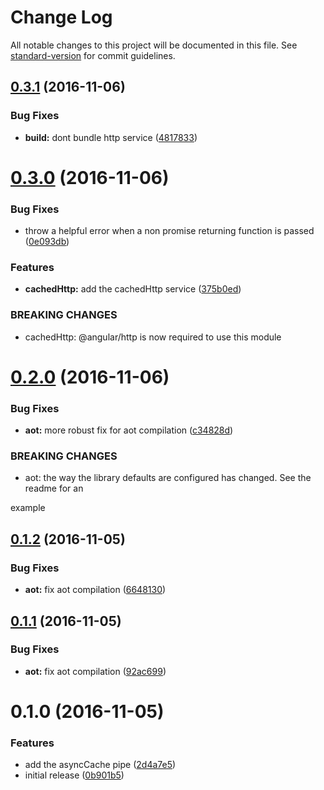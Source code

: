 # Change Log

All notable changes to this project will be documented in this file. See [standard-version](https://github.com/conventional-changelog/standard-version) for commit guidelines.

<a name="0.3.1"></a>
## [0.3.1](https://github.com/mattlewis92/angular-async-cache/compare/v0.3.0...v0.3.1) (2016-11-06)


### Bug Fixes

* **build:** dont bundle http service ([4817833](https://github.com/mattlewis92/angular-async-cache/commit/4817833))



<a name="0.3.0"></a>
# [0.3.0](https://github.com/mattlewis92/angular-async-cache/compare/v0.2.0...v0.3.0) (2016-11-06)


### Bug Fixes

* throw a helpful error when a non promise returning function is passed ([0e093db](https://github.com/mattlewis92/angular-async-cache/commit/0e093db))


### Features

* **cachedHttp:** add the cachedHttp service ([375b0ed](https://github.com/mattlewis92/angular-async-cache/commit/375b0ed))


### BREAKING CHANGES

* cachedHttp: @angular/http is now required to use this module



<a name="0.2.0"></a>
# [0.2.0](https://github.com/mattlewis92/angular-async-cache/compare/v0.1.2...v0.2.0) (2016-11-06)


### Bug Fixes

* **aot:** more robust fix for aot compilation ([c34828d](https://github.com/mattlewis92/angular-async-cache/commit/c34828d))


### BREAKING CHANGES

* aot: the way the library defaults are configured has changed. See the readme for an

example



<a name="0.1.2"></a>
## [0.1.2](https://github.com/mattlewis92/angular-async-cache/compare/v0.1.1...v0.1.2) (2016-11-05)


### Bug Fixes

* **aot:** fix aot compilation ([6648130](https://github.com/mattlewis92/angular-async-cache/commit/6648130))



<a name="0.1.1"></a>
## [0.1.1](https://github.com/mattlewis92/angular-async-cache/compare/v0.1.0...v0.1.1) (2016-11-05)


### Bug Fixes

* **aot:** fix aot compilation ([92ac699](https://github.com/mattlewis92/angular-async-cache/commit/92ac699))



<a name="0.1.0"></a>
# 0.1.0 (2016-11-05)


### Features

* add the asyncCache pipe ([2d4a7e5](https://github.com/mattlewis92/angular-async-cache/commit/2d4a7e5))
* initial release ([0b901b5](https://github.com/mattlewis92/angular-async-cache/commit/0b901b5))
